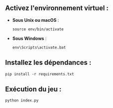 ## Activez l'environnement virtuel :

- **Sous Unix ou macOS** : 
  ```
  source env/bin/activate
  ```

- **Sous Windows** : 
  ```
  env\Scripts\activate.bat
  ```

## Installez les dépendances :

```
pip install -r requirements.txt
```

## Exécution du jeu :

```
python index.py
```
```
